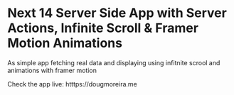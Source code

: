 # Next 14 Server Side App with Server Actions, Infinite Scroll & Framer Motion Animations

As simple app fetching real data and displaying using infitnite scrool and animations with framer motion 

Check the app live: htttps://dougmoreira.me 

